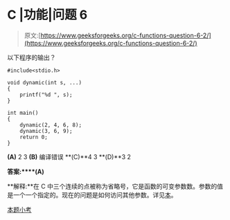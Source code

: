 # C |功能|问题 6

> 原文:[https://www.geeksforgeeks.org/c-functions-question-6-2/](https://www.geeksforgeeks.org/c-functions-question-6-2/)

以下程序的输出？

```
#include<stdio.h>

void dynamic(int s, ...)
{
    printf("%d ", s);
}

int main()
{
    dynamic(2, 4, 6, 8);
    dynamic(3, 6, 9);
    return 0;
}
```

**(A)** 2 3
**(B)** 编译错误
**(C)**4 3
**(D)**3 2

**答案:****(A)**

**解释:**在 C 中三个连续的点被称为省略号，它是函数的可变参数数。参数的值是一个一个指定的。现在的问题是如何访问其他参数。详见[本](https://www.geeksforgeeks.org/how-to-count-variable-numbers-of-arguments-in-c/)。

[本题小考](https://www.geeksforgeeks.org/quiz-corner-gq/)